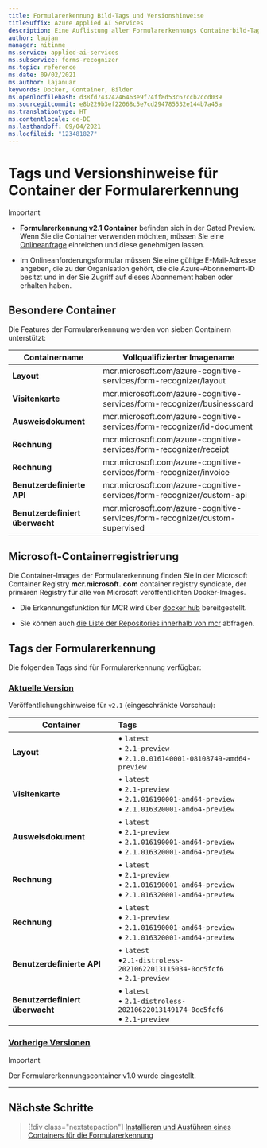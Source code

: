 ```yaml
---
title: Formularerkennung Bild-Tags und Versionshinweise
titleSuffix: Azure Applied AI Services
description: Eine Auflistung aller Formularerkennungs Containerbild-Tags.
author: laujan
manager: nitinme
ms.service: applied-ai-services
ms.subservice: forms-recognizer
ms.topic: reference
ms.date: 09/02/2021
ms.author: lajanuar
keywords: Docker, Container, Bilder
ms.openlocfilehash: d38fd74324246463e9f74ff8d53c67ccb2ccd039
ms.sourcegitcommit: e8b229b3ef22068c5e7cd294785532e144b7a45a
ms.translationtype: HT
ms.contentlocale: de-DE
ms.lasthandoff: 09/04/2021
ms.locfileid: "123481827"
---
```

# <a name="form-recognizer-container-image-tags-and-release-notes"></a>Tags und Versionshinweise für Container der Formularerkennung

> [!IMPORTANT]
>
> * **Formularerkennung v2.1 Container** befinden sich in der Gated Preview. Wenn Sie die Container verwenden möchten, müssen Sie eine [Onlineanfrage](https://customervoice.microsoft.com/Pages/ResponsePage.aspx?id=v4j5cvGGr0GRqy180BHbR7en2Ais5pxKtso_Pz4b1_xUNlpBU1lFSjJUMFhKNzVHUUVLN1NIOEZETiQlQCN0PWcu) einreichen und diese genehmigen lassen. 
>
> * Im Onlineanforderungsformular müssen Sie eine gültige E-Mail-Adresse angeben, die zu der Organisation gehört, die die Azure-Abonnement-ID besitzt und in der Sie Zugriff auf dieses Abonnement haben oder erhalten haben.

## <a name="feature-containers"></a>Besondere Container

Die Features der Formularerkennung werden von sieben Containern unterstützt:

| Containername | Vollqualifizierter Imagename |
|---|---|
| **Layout** | mcr.microsoft.com/azure-cognitive-services/form-recognizer/layout |
| **Visitenkarte** | mcr.microsoft.com/azure-cognitive-services/form-recognizer/businesscard |
| **Ausweisdokument** | mcr.microsoft.com/azure-cognitive-services/form-recognizer/id-document |
| **Rechnung** | mcr.microsoft.com/azure-cognitive-services/form-recognizer/receipt |
| **Rechnung** | mcr.microsoft.com/azure-cognitive-services/form-recognizer/invoice |
| **Benutzerdefinierte API** | mcr.microsoft.com/azure-cognitive-services/form-recognizer/custom-api |
| **Benutzerdefiniert überwacht** | mcr.microsoft.com/azure-cognitive-services/form-recognizer/custom-supervised |

## <a name="microsoft-container-registry"></a>Microsoft-Containerregistrierung

Die Container-Images der Formularerkennung finden Sie in der Microsoft Container Registry **mcr.microsoft.** **<span></span>com** container registry syndicate, der primären Registry für alle von Microsoft veröffentlichten Docker-Images.

* Die Erkennungsfunktion für MCR wird über [docker hub](https://hub.docker.com/publishers/microsoftowner) bereitgestellt.

* Sie können auch [die Liste der Repositories innerhalb von mcr](https://mcr.microsoft.com/v2/_catalog) abfragen.

## <a name="form-recognizer-tags"></a>Tags der Formularerkennung

Die folgenden Tags sind für Formularerkennung verfügbar:

### <a name="latest-version"></a>[Aktuelle Version](#tab/current)

Veröffentlichungshinweise für `v2.1` (eingeschränkte Vorschau):

| Container | Tags |
|------------|:------|
| **Layout**| &bullet; `latest` </br> &bullet; `2.1-preview` </br> &bullet; `2.1.0.016140001-08108749-amd64-preview`|
| **Visitenkarte** | &bullet; `latest` </br> &bullet; `2.1-preview` </br> &bullet; `2.1.016190001-amd64-preview`  </br> &bullet; `2.1.016320001-amd64-preview`  |
| **Ausweisdokument** | &bullet; `latest` </br> &bullet; `2.1-preview`</br>&bullet; `2.1.016190001-amd64-preview`</br>&bullet; `2.1.016320001-amd64-preview` |
| **Rechnung**| &bullet; `latest` </br> &bullet; `2.1-preview`</br>&bullet; `2.1.016190001-amd64-preview`</br>&bullet; `2.1.016320001-amd64-preview` |
| **Rechnung**| &bullet; `latest` </br> &bullet; `2.1-preview`</br>&bullet; `2.1.016190001-amd64-preview`</br>&bullet; `2.1.016320001-amd64-preview` |
| **Benutzerdefinierte API** | &bullet; `latest` </br> &bullet;`2.1-distroless-20210622013115034-0cc5fcf6`</br>&bullet; `2.1-preview`|
| **Benutzerdefiniert überwacht**| &bullet; `latest` </br> &bullet; `2.1-distroless-20210622013149174-0cc5fcf6`</br>&bullet; `2.1-preview`|

### <a name="previous-versions"></a>[Vorherige Versionen](#tab/previous)

> [!IMPORTANT]
> Der Formularerkennungscontainer v1.0 wurde eingestellt.

---

## <a name="next-steps"></a>Nächste Schritte

> [!div class="nextstepaction"]
> [Installieren und Ausführen eines Containers für die Formularerkennung](form-recognizer-container-install-run.md)
>